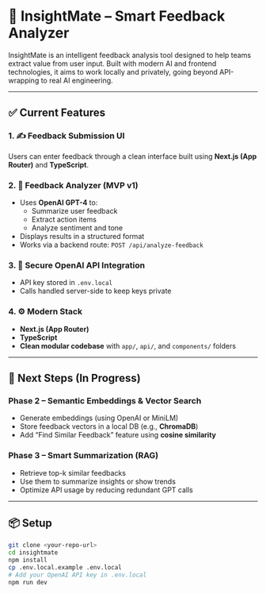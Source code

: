 # 🧠 InsightMate – Smart Feedback Analyzer

InsightMate is an intelligent feedback analysis tool designed to help teams extract value from user input. Built with modern AI and frontend technologies, it aims to work locally and privately, going beyond API-wrapping to real AI engineering.

---

## ✅ Current Features

### 1. ✍️ Feedback Submission UI
Users can enter feedback through a clean interface built using **Next.js (App Router)** and **TypeScript**.

### 2. 🧠 Feedback Analyzer (MVP v1)
- Uses **OpenAI GPT-4** to:
  - Summarize user feedback
  - Extract action items
  - Analyze sentiment and tone
- Displays results in a structured format
- Works via a backend route: `POST /api/analyze-feedback`

### 3. 🔐 Secure OpenAI API Integration
- API key stored in `.env.local`
- Calls handled server-side to keep keys private

### 4. ⚙️ Modern Stack
- **Next.js (App Router)**
- **TypeScript**
- **Clean modular codebase** with `app/`, `api/`, and `components/` folders

---

## 🚧 Next Steps (In Progress)

### Phase 2 – Semantic Embeddings & Vector Search
- Generate embeddings (using OpenAI or MiniLM)
- Store feedback vectors in a local DB (e.g., **ChromaDB**)
- Add “Find Similar Feedback” feature using **cosine similarity**

### Phase 3 – Smart Summarization (RAG)
- Retrieve top-k similar feedbacks
- Use them to summarize insights or show trends
- Optimize API usage by reducing redundant GPT calls

---

## 📦 Setup

```bash
git clone <your-repo-url>
cd insightmate
npm install
cp .env.local.example .env.local
# Add your OpenAI API key in .env.local
npm run dev
